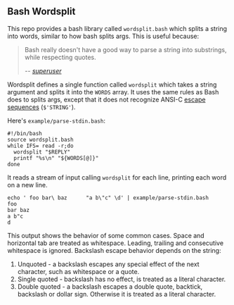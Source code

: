 Bash Wordsplit
--------------
This repo provides a bash library called `wordsplit.bash` which splits a string into words, similar to how bash splits args. This is useful because:

> Bash really doesn't have a good way to parse a string into substrings, while respecting quotes.
>
> -- <cite>[superuser](https://superuser.com/a/1529316/303009)</cite>

Wordsplit defines a single function called `wordsplit` which takes a string argument and splits it into the `WORDS` array. It uses the same rules as Bash does to splits args, except that it does not recognize ANSI-C [escape sequences](https://www.gnu.org/software/bash/manual/html_node/ANSI_002dC-Quoting.html) (`$'STRING'`).

Here's `example/parse-stdin.bash`:

    #!/bin/bash
    source wordsplit.bash
    while IFS= read -r;do
      wordsplit "$REPLY"
      printf "%s\n" "${WORDS[@]}"
    done

It reads a stream of input calling `wordsplit` for each line,  printing each word on a new line.

    echo ' foo bar\ baz      "a b\"c" \d' | example/parse-stdin.bash
    foo
    bar baz
    a b"c
    d

This output shows the behavior of some common cases. Space and horizontal tab are treated as whitespace. Leading, trailing and consecutive whitespace is ignored. Backslash escape behavior depends on the string:

1. Unquoted - a backslash escapes any special effect of the next character, such as whitespace or a quote.
2. Single quoted - backslash has no effect, is treated as a literal character.
3. Double quoted - a backslash escapes a double quote, backtick, backslash or dollar sign. Otherwise it is treated as a literal character.
